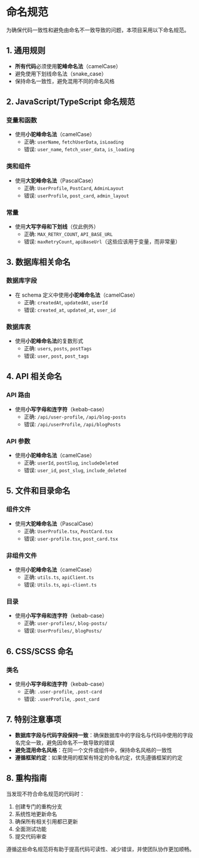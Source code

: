 # 命名规范

为确保代码一致性和避免由命名不一致导致的问题，本项目采用以下命名规范。

## 1. 通用规则

- **所有代码**必须使用**驼峰命名法**（camelCase）
- 避免使用下划线命名法（snake_case）
- 保持命名一致性，避免混用不同的命名风格

## 2. JavaScript/TypeScript 命名规范

### 变量和函数

- 使用**小驼峰命名法**（camelCase）
  - 正确: `userName`, `fetchUserData`, `isLoading`
  - 错误: `user_name`, `fetch_user_data`, `is_loading`

### 类和组件

- 使用**大驼峰命名法**（PascalCase）
  - 正确: `UserProfile`, `PostCard`, `AdminLayout`
  - 错误: `userProfile`, `post_card`, `admin_layout`

### 常量

- 使用**大写字母和下划线**（仅此例外）
  - 正确: `MAX_RETRY_COUNT`, `API_BASE_URL`
  - 错误: `maxRetryCount`, `apiBaseUrl`（这些应该用于变量，而非常量）

## 3. 数据库相关命名

### 数据库字段

- 在 schema 定义中使用**小驼峰命名法**（camelCase）
  - 正确: `createdAt`, `updatedAt`, `userId`
  - 错误: `created_at`, `updated_at`, `user_id`

### 数据库表

- 使用**小驼峰命名法**的复数形式
  - 正确: `users`, `posts`, `postTags`
  - 错误: `user`, `post`, `post_tags`

## 4. API 相关命名

### API 路由

- 使用**小写字母和连字符**（kebab-case）
  - 正确: `/api/user-profile`, `/api/blog-posts`
  - 错误: `/api/userProfile`, `/api/blogPosts`

### API 参数

- 使用**小驼峰命名法**（camelCase）
  - 正确: `userId`, `postSlug`, `includeDeleted`
  - 错误: `user_id`, `post_slug`, `include_deleted`

## 5. 文件和目录命名

### 组件文件

- 使用**大驼峰命名法**（PascalCase）
  - 正确: `UserProfile.tsx`, `PostCard.tsx`
  - 错误: `user-profile.tsx`, `post_card.tsx`

### 非组件文件

- 使用**小驼峰命名法**（camelCase）
  - 正确: `utils.ts`, `apiClient.ts`
  - 错误: `Utils.ts`, `api-client.ts`

### 目录

- 使用**小写字母和连字符**（kebab-case）
  - 正确: `user-profiles/`, `blog-posts/`
  - 错误: `UserProfiles/`, `blogPosts/`

## 6. CSS/SCSS 命名

### 类名

- 使用**小写字母和连字符**（kebab-case）
  - 正确: `.user-profile`, `.post-card`
  - 错误: `.userProfile`, `.post_card`

## 7. 特别注意事项

- **数据库字段与代码字段保持一致**：确保数据库中的字段名与代码中使用的字段名完全一致，避免因命名不一致导致的错误
- **避免混用命名风格**：在同一个文件或组件中，保持命名风格的一致性
- **遵循框架约定**：如果使用的框架有特定的命名约定，优先遵循框架的约定

## 8. 重构指南

当发现不符合命名规范的代码时：

1. 创建专门的重构分支
2. 系统性地更新命名
3. 确保所有相关引用都已更新
4. 全面测试功能
5. 提交代码审查

遵循这些命名规范将有助于提高代码可读性、减少错误，并使团队协作更加顺畅。
